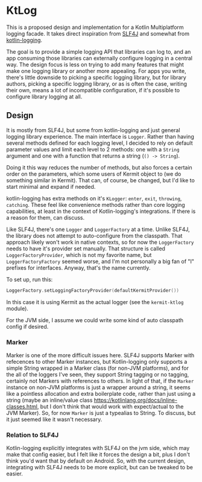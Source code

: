 # KtLog

This is a proposed design and implementation for a Kotlin Multiplatform logging facade. It takes direct inspiration
from [SLF4J](https://www.slf4j.org/) and somewhat from [kotlin-logging](https://github.com/MicroUtils/kotlin-logging).

The goal is to provide a simple logging API that libraries can log to, and an app consuming those libraries can 
externally configure logging in a central way. The design focus is less on trying to add many features that might 
make one logging library or another more appealing. For apps you write, there's little downside to picking a specific
logging library, but for library authors, picking a specific logging library, or as is often the case, writing their own, 
means a lot of incompatible configuration, if it's possible to configure library logging at all.

## Design

It is mostly from SLF4J, but some from kotlin-logging and just general logging library experience. The main interface is
`Logger`. Rather than having several methods defined for each logging level, I decided to rely on default parameter values
and limit each level to 2 methods: one with a `String` argument and one with a function that returns a string (`() -> String`).

Doing it this way reduces the number of methods, but also forces a certain order on the parameters, which some users of 
Kermit object to (we do something similar in Kermit). That can, of course, be changed, but I'd like to start minimal and
expand if needed.

kotlin-logging has extra methods on it's `KLogger`: `enter`, `exit`, `throwing`, `catching`. These feel like convenience methods rather than core logging capabilities, at least in the context of Kotlin-logging's integrations. If there is a reason for them, can discuss.

Like SLF4J, there's one `Logger` and `LoggerFactory` at a time. Unlike SLF4J, the library does not attempt to auto-configure from the classpath. That approach likely won't work in native contexts, so for now the `LoggerFactory` needs to have it's provider set manually. That structure is called `LoggerFactoryProvider`, which is not my favorite name, but `LoggerFactoryFactory` seemed worse, and I'm not personally a big fan of "I" prefixes for interfaces. Anyway, that's the name currently.

To set up, run this:

```kotlin
LoggerFactory.setLoggingFactoryProvider(defaultKermitProvider())
```

In this case it is using Kermit as the actual logger (see the `kermit-ktlog` module).

For the JVM side, I assume we could write some kind of auto classpath config if desired.

### Marker

Marker is one of the more difficult issues here. SLF4J supports Marker with refecences to other Marker instances, but Kotlin-logging only supports a simple String wrapped in a Marker class (for non-JVM platforms), and for the all of the loggers I've seen, they support String tagging or no tagging, certainly not Markers with references to others. In light of that, if the `Marker` instance on non-JVM platforms is just a wrapper around a string, it seems like a pointless allocation and extra boilerplate code, rather than just using a string (maybe an inline/value class https://kotlinlang.org/docs/inline-classes.html, but I don't think that would work with expect/actual to the JVM Marker). So, for now `Marker` is just a typealias to String. To discuss, but it just seemed like it wasn't necessary.

### Relation to SLF4J

Kotlin-logging explicitly integrates with SLF4J on the jvm side, which may make that config easier, but I felt like it forces the design a bit, plus I don't think you'd want that by default on Android. So, with the current design, integrating with SLF4J needs to be more explicit, but can be tweaked to be easier.